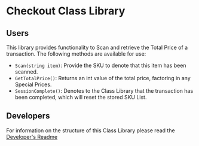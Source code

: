 # Checkout Class Library
## Users
This library provides functionality to Scan and retrieve the Total Price of a transaction. The following methods are available for use:
- `Scan(string item)`: Provide the SKU to denote that this item has been scanned.
- `GetTotalPrice()`: Returns an int value of the total price, factoring in any Special Prices.
- `SessionComplete()`: Denotes to the Class Library that the transaction has been completed, which will reset the stored SKU List.

## Developers
For information on the structure of this Class Library please read the [Developer's Readme](Developers.md)